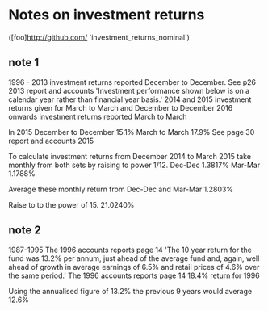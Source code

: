 # Notes on investment returns 

([foo]http://github.com/ 'investment_returns_nominal')

## note 1
1996 - 2013 investment returns reported December to December. 
See p26 2013 report and accounts 'Investment performance shown below is on a calendar year rather than financial year basis.'
2014 and 2015 investment returns given for March to March and December to December
2016 onwards investment returns reported March to March 

In 2015 
December to December 15.1%
March to March 17.9%
See page 30 report and accounts 2015

To calculate investment returns from December 2014 to March 2015 take monthly from both sets by raising to power 1/12. 
Dec-Dec 1.3817%
Mar-Mar 1.1788%

Average these monthly return from Dec-Dec and Mar-Mar
1.2803%

Raise to to the power of 15. 
21.0240%


## note 2
1987-1995
The 1996 accounts reports page 14 
  'The 10 year return for the fund was 13.2% per annum, 
  just ahead of the average fund and, again, 
  well ahead of growth in average earnings of 6.5% and retail prices of 4.6% over the same period.'
The 1996 accounts reports page 14
  18.4% return for 1996
  
Using the annualised figure of 13.2% the previous 9 years would average 12.6%
